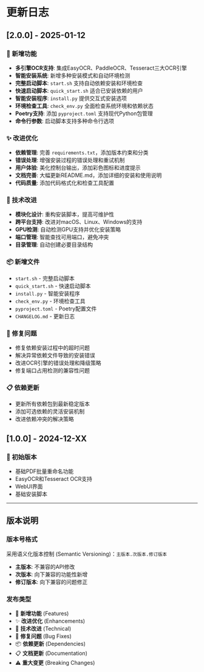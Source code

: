 # 更新日志

## [2.0.0] - 2025-01-12

### 🚀 新增功能
- **多引擎OCR支持**: 集成EasyOCR、PaddleOCR、Tesseract三大OCR引擎
- **智能安装系统**: 新增多种安装模式和自动环境检测
- **完整启动脚本**: `start.sh` 支持自动依赖安装和环境检查
- **快速启动脚本**: `quick_start.sh` 适合已安装依赖的用户
- **智能安装程序**: `install.py` 提供交互式安装选项
- **环境检查工具**: `check_env.py` 全面检查系统环境和依赖状态
- **Poetry支持**: 添加 `pyproject.toml` 支持现代Python包管理
- **命令行参数**: 启动脚本支持多种命令行选项

### ✨ 改进优化
- **依赖管理**: 完善 `requirements.txt`，添加版本约束和分类
- **错误处理**: 增强安装过程的错误处理和重试机制
- **用户体验**: 美化控制台输出，添加彩色图标和进度提示
- **文档完善**: 大幅更新README.md，添加详细的安装和使用说明
- **代码质量**: 添加代码格式化和检查工具配置

### 🔧 技术改进
- **模块化设计**: 重构安装脚本，提高可维护性
- **跨平台支持**: 改进对macOS、Linux、Windows的支持
- **GPU检测**: 自动检测GPU支持并优化安装策略
- **端口管理**: 智能查找可用端口，避免冲突
- **目录管理**: 自动创建必要目录结构

### 📦 新增文件
- `start.sh` - 完整启动脚本
- `quick_start.sh` - 快速启动脚本
- `install.py` - 智能安装程序
- `check_env.py` - 环境检查工具
- `pyproject.toml` - Poetry配置文件
- `CHANGELOG.md` - 更新日志

### 🐛 修复问题
- 修复依赖安装过程中的超时问题
- 解决异常依赖文件导致的安装错误
- 改进OCR引擎的错误处理和降级策略
- 修复端口占用检测的兼容性问题

### 📋 依赖更新
- 更新所有依赖包到最新稳定版本
- 添加可选依赖的灵活安装机制
- 改进依赖冲突的解决策略

## [1.0.0] - 2024-12-XX

### 🎉 初始版本
- 基础PDF批量重命名功能
- EasyOCR和Tesseract OCR支持
- WebUI界面
- 基础安装脚本

---

## 版本说明

### 版本号格式
采用语义化版本控制 (Semantic Versioning)：`主版本.次版本.修订版本`

- **主版本**: 不兼容的API修改
- **次版本**: 向下兼容的功能性新增
- **修订版本**: 向下兼容的问题修正

### 发布类型
- 🚀 **新增功能** (Features)
- ✨ **改进优化** (Enhancements)  
- 🔧 **技术改进** (Technical)
- 🐛 **修复问题** (Bug Fixes)
- 📦 **依赖更新** (Dependencies)
- 📋 **文档更新** (Documentation)
- ⚠️ **重大变更** (Breaking Changes) 